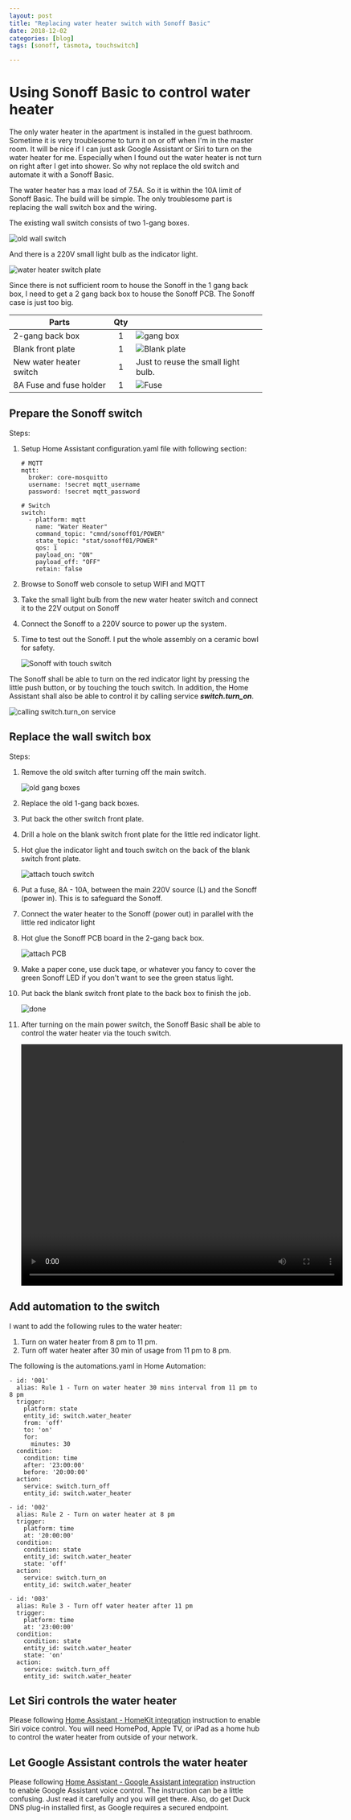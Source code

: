 ```yaml
---
layout: post
title: "Replacing water heater switch with Sonoff Basic"
date: 2018-12-02
categories: [blog]
tags: [sonoff, tasmota, touchswitch]

---
```


# Using Sonoff Basic to control water heater



The only water heater in the apartment is installed in the guest bathroom. Sometime it is very troublesome to turn it on or off when I'm in the master room. It will be nice if I can just ask Google Assistant or Siri to turn on the water heater for me. Especially when I found out the water heater is not turn on right after I get into shower. So why not replace the old switch and automate it with a Sonoff Basic.

The water heater has a max load of 7.5A. So it is within the 10A limit of Sonoff Basic. The build will be simple. The only troublesome part is replacing the wall switch box and the wiring. 

The existing wall switch consists of two 1-gang boxes.

![old wall switch](https://carbonpanda.github.io/images/old-wall-switch-box.jpeg)

And there is a 220V small light bulb as the indicator light.

![water heater switch plate](https://carbonpanda.github.io/images/old-switch-front-plate.jpg)

Since there is not sufficient room to house the Sonoff in the 1 gang back box, I need to get a 2 gang back box to house the Sonoff PCB. The Sonoff case is just too big. 

| Parts                   | Qty  |                                                              |
| ----------------------- | :--: | :----------------------------------------------------------- |
| 2-gang back box         |  1   | ![gang box](https://carbonpanda.github.io/images/2_gang_back_box.jpg) |
| Blank front plate       |  1   | ![Blank plate](https://carbonpanda.github.io/images/blank-plate.jpg) |
| New water heater switch |  1   | Just to reuse the small light bulb.                          |
| 8A Fuse and fuse holder |  1   | ![Fuse](https://carbonpanda.github.io/images/fuse.jpg)       |

## Prepare the Sonoff switch

Steps:

1. Setup Home Assistant configuration.yaml file with following section:

   ```
   # MQTT
   mqtt:
     broker: core-mosquitto
     username: !secret mqtt_username
     password: !secret mqtt_password
   
   # Switch
   switch:
     - platform: mqtt
       name: "Water Heater"
       command_topic: "cmnd/sonoff01/POWER"
       state_topic: "stat/sonoff01/POWER"
       qos: 1
       payload_on: "ON"
       payload_off: "OFF"
       retain: false
   ```


2. Browse to Sonoff web console to setup WIFI and MQTT

3. Take the small light bulb from the new water heater switch and connect it to the 22V output on Sonoff

4. Connect the Sonoff to a 220V source to power up the system.

5. Time to test out the Sonoff. I put the whole assembly on a ceramic bowl for safety. 

   ![Sonoff with touch switch](https://carbonpanda.github.io/images/sonoff-touch-assembly.jpg)

The Sonoff shall be able to turn on the red indicator light by pressing the little push button, or by touching the touch switch. In addition, the Home Assistant shall also be able to control it by calling service ***switch.turn_on***.

  ![calling switch.turn_on service](https://carbonpanda.github.io/images/ha-call-switch-service.jpg)



## Replace the wall switch box

Steps:

1. Remove the old switch after turning off the main switch.

   ![old gang boxes](https://carbonpanda.github.io/images/old-gang-box.jpg)

2. Replace the old 1-gang back boxes.

3. Put back the other switch front plate.

4. Drill a hole on the blank switch front plate for the little red indicator light.

5. Hot glue the indicator light and touch switch on the back of the blank switch front plate.

   ![attach touch switch](https://carbonpanda.github.io/images/hot-glue-light-touch-switch.jpg)

6. Put a fuse, 8A - 10A, between the main 220V source (L) and the Sonoff (power in). This is to safeguard the Sonoff.

7. Connect the water heater to the Sonoff (power out) in parallel with the little red indicator light

8. Hot glue the Sonoff PCB board in the 2-gang back box.

   ![attach PCB](https://carbonpanda.github.io/images/hot-glue-sonoff-pcb.jpg)

9. Make a paper cone, use duck tape, or whatever you fancy to cover the green Sonoff LED if you don't want to see the green status light.  

10. Put back the blank switch front plate to the back box to finish the job.

    ![done](https://carbonpanda.github.io/images/completed-water-heater-switch.jpg)

11. After turning on the main power switch, the Sonoff Basic shall be able to control the water heater via the touch switch.

    <video width="640" height="480" controls preload>
      <source src="https://carbonpanda.github.io/images/sonoff-water-heater-switch.mp4" type="video/mp4">
    </video>



## Add automation to the switch

I want to add the following rules to the water heater:

1. Turn on water heater from 8 pm to 11 pm.
2. Turn off water heater after 30 min of usage from 11 pm to 8 pm.

The following is the automations.yaml in Home Automation:

```
- id: '001'
  alias: Rule 1 - Turn on water heater 30 mins interval from 11 pm to 8 pm
  trigger:
    platform: state
    entity_id: switch.water_heater
    from: 'off'
    to: 'on'
    for:
      minutes: 30
  condition:
    condition: time
    after: '23:00:00'
    before: '20:00:00'
  action:
    service: switch.turn_off
    entity_id: switch.water_heater

- id: '002'
  alias: Rule 2 - Turn on water heater at 8 pm
  trigger:
    platform: time
    at: '20:00:00'
  condition:
    condition: state
    entity_id: switch.water_heater
    state: 'off'
  action:
    service: switch.turn_on
    entity_id: switch.water_heater

- id: '003'
  alias: Rule 3 - Turn off water heater after 11 pm
  trigger:
    platform: time
    at: '23:00:00'
  condition:
    condition: state
    entity_id: switch.water_heater
    state: 'on'
  action:
    service: switch.turn_off
    entity_id: switch.water_heater
```



## Let Siri controls the water heater

Please following [Home Assistant - HomeKit integration](https://www.home-assistant.io/components/homekit/) instruction to enable Siri voice control. You will need HomePod, Apple TV, or iPad as a home hub to control the water heater from outside of your network.



## Let Google Assistant controls the water heater

Please following [Home Assistant - Google Assistant integration](https://www.home-assistant.io/components/google_assistant/) instruction to enable Google Assistant voice control. The instruction can be a little confusing. Just read it carefully and you will get there. Also, do get Duck DNS plug-in installed first, as Google requires a secured endpoint.
